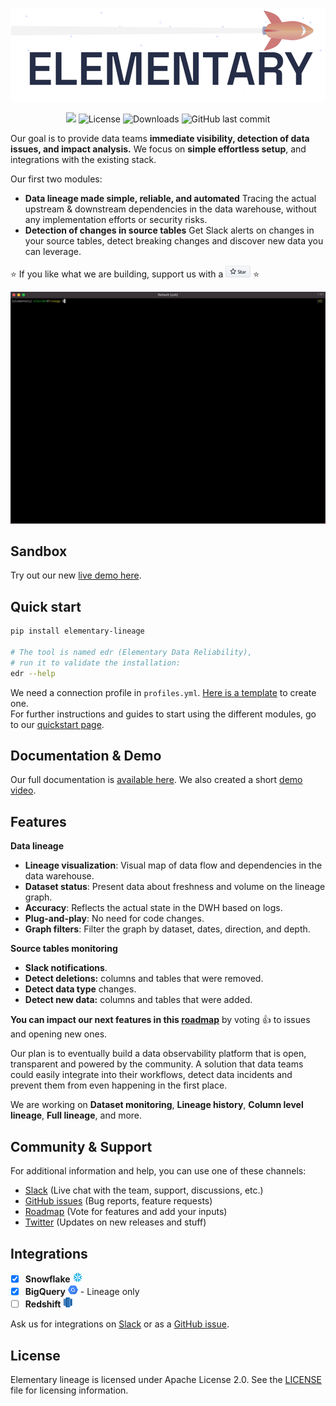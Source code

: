 <p align="center">
<img alt="Logo" src="static/headline-git.png"/>
</p>

<p align="center">
<a href="https://join.slack.com/t/elementary-community/shared_invite/zt-uehfrq2f-zXeVTtXrjYRbdE_V6xq4Rg"><img src="https://img.shields.io/badge/join-Slack-orange"/></a>
<img alt="License" src="https://img.shields.io/badge/license-Apache--2.0-brightgreen"/>
<img alt="Downloads" src="https://static.pepy.tech/personalized-badge/elementary-lineage?period=total&units=international_system&left_color=grey&right_color=blue&left_text=Downloads"/>
<img alt="GitHub last commit" src="https://img.shields.io/github/last-commit/elementary-data/elementary-lineage?color=ff69b4"/>
</p>


Our goal is to provide data teams **immediate visibility, detection of data issues, and impact analysis.** 
We focus on **simple effortless setup**, and integrations with the existing stack.

Our first two modules:

* **Data lineage made simple, reliable, and automated**
Tracing the actual upstream & downstream dependencies in the data warehouse, without any implementation efforts or security risks.
* **Detection of changes in source tables**
Get Slack alerts on changes in your source tables, detect breaking changes and discover new data you can leverage. 




:star: If you like what we are building, support us with a <a href="https://github.com/elementary-data/elementary-lineage/stargazers"><img src="static/star_github.png" width="40"/></a> :star:

<img src="static/elementary_demo.gif" width="750"/>

## Sandbox

Try out our new [live demo here](https://www.elementary-data.com/live-demo).

## Quick start

```bash
pip install elementary-lineage

# The tool is named edr (Elementary Data Reliability),
# run it to validate the installation:
edr --help
```

We need a connection profile in `profiles.yml`. [Here is a template](static/profiles.yml) to create one.   
For further instructions and guides to start using the different modules, go to our [quickstart page](https://docs.elementary-data.com/quickstart). 


## Documentation & Demo

Our full documentation is [available here](https://docs.elementary-data.com/). 
We also created a short [demo video](https://docs.elementary-data.com/demo). 



## Features

**Data lineage**
* **Lineage visualization**: Visual map of data flow and dependencies in the data warehouse. 
* **Dataset status**: Present data about freshness and volume on the lineage graph.
* **Accuracy**: Reflects the actual state in the DWH based on logs.
* **Plug-and-play**: No need for code changes.
* **Graph filters**: Filter the graph by dataset, dates, direction, and depth. 

**Source tables monitoring**
* **Slack notifications**.
* **Detect deletions:** columns and tables that were removed.
* **Detect data type** changes.
* **Detect new data:** columns and tables that were added.


**You can impact our next features in this [roadmap](https://github.com/elementary-data/elementary-lineage/projects/1)** by voting :+1: to issues and opening new ones.

Our plan is to eventually build a data observability platform that is open, transparent and powered by the community. 
A solution that data teams could easily integrate into their workflows, detect data incidents and prevent them from even happening in the first place.

We are working on **Dataset monitoring**, **Lineage history**, **Column level lineage**, **Full lineage**, and more.


## Community & Support

For additional information and help, you can use one of these channels:

* [Slack](https://join.slack.com/t/elementary-community/shared_invite/zt-uehfrq2f-zXeVTtXrjYRbdE_V6xq4Rg) \(Live chat with the team, support, discussions, etc.\)
* [GitHub issues](https://github.com/elementary-data/elementary-lineage/issues) \(Bug reports, feature requests)
* [Roadmap](https://github.com/elementary-data/elementary-lineage/projects/1) \(Vote for features and add your inputs)
* [Twitter](https://twitter.com/ElementaryData) \(Updates on new releases and stuff)

## **Integrations**

* [x] **Snowflake** ![](static/snowflake-16.png)
* [x] **BigQuery**  ![](static/bigquery-16.png) - Lineage only
* [ ] **Redshift**  ![](static/redshift-16.png) 

Ask us for integrations on [Slack](https://join.slack.com/t/elementary-community/shared_invite/zt-uehfrq2f-zXeVTtXrjYRbdE_V6xq4Rg) or as a [GitHub issue](https://github.com/elementary-data/elementary-lineage/issues/new).

## **License**

Elementary lineage is licensed under Apache License 2.0. See the [LICENSE](https://github.com/elementary-data/elementary-lineage/blob/master/LICENSE) file for licensing information.
